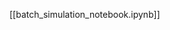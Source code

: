 <!--
# Title: 9.5 Batch Simulation
# Updated: 2025-02-04
#
# Contributors:
    # Dylan Daniels
-->

[[batch_simulation_notebook.ipynb]]
